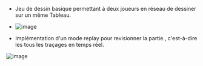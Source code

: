 - Jeu de dessin basique permettant à deux joueurs en réseau de dessiner sur un même Tableau.

- ![image](https://github.com/Jisse7/dessinMultijoueur/assets/105201176/f66ad0fd-0037-4278-95e9-2c6e59002208)


- Implémentation d'un mode replay pour revisionner la partie., c'est-à-dire les tous les traçages en temps réel.

![image](https://github.com/Jisse7/dessinMultijoueur/assets/105201176/6a3c797b-605a-43e9-916c-37e976b9fe37)
